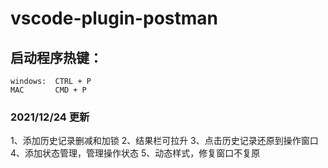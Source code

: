 # vscode-plugin-postman

## 启动程序热键：
```text
windows:  CTRL + P
MAC       CMD + P
```

### 2021/12/24 更新
1、添加历史记录删减和加锁
2、结果栏可拉升
3、点击历史记录还原到操作窗口
4、添加状态管理，管理操作状态
5、动态样式，修复窗口不复原